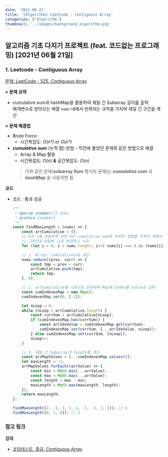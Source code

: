 ```yaml
---
date: '2021-06-21'
title: '[Algorithm] LeetCode : Contiguous Array'
categories: ['Algorithm']
thumbnail: '../images/background_algorithm.png'
---
```


## 알고리즘 기초 다지기 프로젝트 (feat. 코드없는 프로그래밍) [2021년 06월 21일]

### **1.** Leetcode - Contiguous Array

[문제: LeetCode - 525. Contiguous Array](https://leetcode.com/problems/contiguous-array/)

**> 문제 요약**

-   cumulative sum과 hashMap을 활용하여 제일 긴 Subarray 길이를 출력  
     매개변수로 받아오는 배열 `nums` 내에서 반복되는 규칙을 가지며 제일 긴 구간을 계산

**> 문제 해결법**

-   Brute Force
    -   시간복잡도: _O(n²)_ or _O(n³)_
-   **_cumulative sum_** (누적 합) 방법 - 직전에 풀었던 문제와 같은 방법으로 해결
    -   Array & Map 활용
    -   시간복잡도: _O(n)_ **&** 공간복잡도: _O(n)_
    > 이와 같은 문제(**subarray Sum** 형식의 문제)는 **_cumulative sum_** 과 **_hashMap_** 을 사용하면 됨

**코드**

-   코드 : 통과 성공

    ```js
    /**
     * @param {number[]} nums
     * @return {number}
     */
    const findMaxLength = (nums) => {
        const arrCumulative = [];
        // 0과 1을 조합하게 되면 0은 cumulative sum에 아무런 영향을 미치지 못해서 사용될수가 없다고 함.
        // 그러므로 0일때 -1로 변경하고 시작
        for (let i = 0; i < nums.length; i++) nums[i] === 0 && (nums[i] = -1);

        // 1. Array: cumulativeSum 계산
        nums.reduce((prev, curr) => {
            const tmp = prev + curr;
            arrCumulative.push(tmp);
            return tmp;
        }, 0);

        // 2. arrCumulative를 기준으로 순회하며 Map에 Index를 Value로 입력
        const cumIndexesMap = new Map();
        cumIndexesMap.set(0, [-1]);

        let nLoop = 0;
        while (nLoop < arrCumulative.length) {
            const currSum = arrCumulative[nLoop];
            if (cumIndexesMap.has(currSum)) {
                const arrIdxValue = cumIndexesMap.get(currSum);
                cumIndexesMap.set(currSum, [...arrIdxValue, nLoop]);
            } else cumIndexesMap.set(currSum, [nLoop]);
            nLoop++;
        }

        // 3. 제일 긴 Subarray의 length를 계산
        const arrMapValues = [...cumIndexesMap.values()];
        let maxLength = -1;
        arrMapValues.forEach((arrValue) => {
            const min = Math.min(...arrValue);
            const max = Math.max(...arrValue);
            const length = max - min;
            maxLength = Math.max(maxLength, length);
        });
        return maxLength;
    };

    findMaxLength([1, -1, 1, 1, 1, -1, -1, 1, 1]); // 6
    findMaxLength([0, 1, 0]); // 2
    ```

### **참고 링크**

**강의**

-   [코딩테스트, 중급, Contiguous Array](https://youtu.be/yDwH1QwiaWQ)
